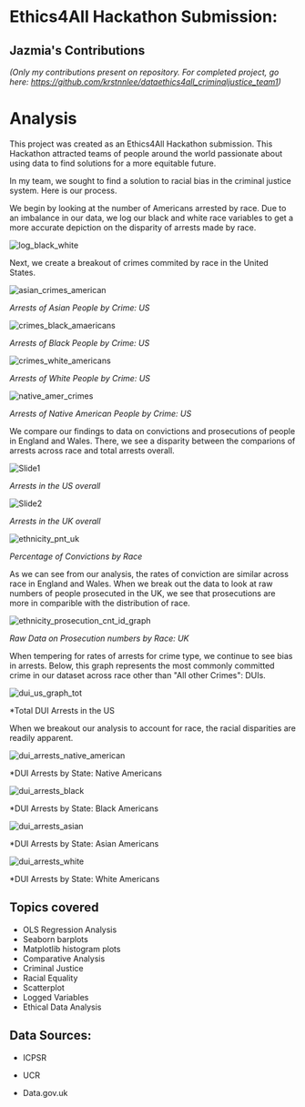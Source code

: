 # Ethics4All Hackathon Submission:

## Jazmia's Contributions

*(Only my contributions present on repository. For completed project, go here: https://github.com/krstnnlee/dataethics4all_criminaljustice_team1)*


# Analysis

This project was created as an Ethics4All Hackathon submission. This Hackathon attracted teams of people around the world passionate about using data to find solutions for a more equitable future. 

In my team, we sought to find a solution to racial bias in the criminal justice system. Here is our process.


We begin by looking at the number of Americans arrested by race. Due to an imbalance in our data, we log our black and white race variables to get a more accurate depiction on the disparity of arrests made by race. 

![log_black_white](https://user-images.githubusercontent.com/48301423/93732679-640af400-fba0-11ea-85fb-0c5504ea44d7.png)


Next, we create a breakout of crimes commited by race in the United States.

![asian_crimes_american](https://user-images.githubusercontent.com/48301423/93733191-6c642e80-fba2-11ea-8a10-bcce044ab8d6.png)

*Arrests of Asian People by Crime: US*


![crimes_black_amaericans](https://user-images.githubusercontent.com/48301423/93733224-93bafb80-fba2-11ea-81b6-605fbf548229.png)

*Arrests of Black People by Crime: US*


![crimes_white_americans](https://user-images.githubusercontent.com/48301423/93733327-fb714680-fba2-11ea-8c05-0c548f9c227d.png)

*Arrests of White People by Crime: US*


![native_amer_crimes](https://user-images.githubusercontent.com/48301423/93733378-2196e680-fba3-11ea-9463-ffef00e84afd.png)

*Arrests of Native American People by Crime: US*


We compare our findings to data on convictions and prosecutions of people in England and Wales. There, we see a disparity between the comparions of arrests across race and total arrests overall.

![Slide1](https://user-images.githubusercontent.com/48301423/93733557-ca454600-fba3-11ea-849a-003ec2cdf4d3.png)

*Arrests in the US overall*


![Slide2](https://user-images.githubusercontent.com/48301423/93733526-a4b83c80-fba3-11ea-99c6-d127d5bcafd4.png)

*Arrests in the UK overall*


![ethnicity_pnt_uk](https://user-images.githubusercontent.com/48301423/93733595-011b5c00-fba4-11ea-944b-273ccb3b793f.png)

*Percentage of Convictions by Race*


As we can see from our analysis, the rates of conviction are similar across race in England and Wales. When we break out the data to look at raw numbers of people prosecuted in the UK, we see that prosecutions are more in comparible with the distribution of race.


![ethnicity_prosecution_cnt_id_graph](https://user-images.githubusercontent.com/48301423/93733705-8141c180-fba4-11ea-84bb-770c1bcfe1b9.png)

*Raw Data on Prosecution numbers by Race: UK*

When tempering for rates of arrests for crime type, we continue to see bias in arrests. Below, this graph represents the most commonly committed crime in our dataset across race other than "All other Crimes": DUIs.

![dui_us_graph_tot](https://user-images.githubusercontent.com/48301423/93775686-ba078800-fbf0-11ea-9bfa-d80f9f099a97.png)

*Total DUI Arrests in the US 


When we breakout our analysis to account for race, the racial disparities are readily apparent.

![dui_arrests_native_american](https://user-images.githubusercontent.com/48301423/93775866-ea4f2680-fbf0-11ea-9394-e843c624bc0f.png)

*DUI Arrests by State: Native Americans


![dui_arrests_black](https://user-images.githubusercontent.com/48301423/93775919-fd61f680-fbf0-11ea-800d-fa14029e0ea0.png)

*DUI Arrests by State: Black Americans


![dui_arrests_asian](https://user-images.githubusercontent.com/48301423/93776002-15397a80-fbf1-11ea-8376-2ee7067a764d.png)

*DUI Arrests by State: Asian Americans


![dui_arrests_white](https://user-images.githubusercontent.com/48301423/93776073-2b473b00-fbf1-11ea-937a-47b9c03a224a.png)

*DUI Arrests by State: White Americans

## Topics covered

- OLS Regression Analysis
- Seaborn barplots
- Matplotlib histogram plots
- Comparative Analysis
- Criminal Justice
- Racial Equality
- Scatterplot
- Logged Variables 
- Ethical Data Analysis

## Data Sources:

- ICPSR

- UCR

- Data.gov.uk


